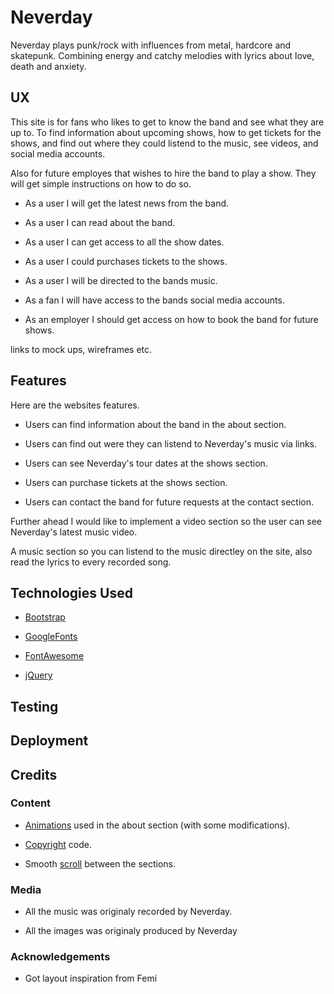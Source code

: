 # Neverday

Neverday plays punk/rock with influences from metal, hardcore and skatepunk. Combining energy and catchy melodies with lyrics about love, death and anxiety.

## UX

This site is for fans who likes to get to know the band and see what they are up to. To find information about upcoming shows, how to get tickets for the shows, and find out where they could listend to the music, see videos, and social media accounts.
 
Also for future employes that wishes to hire the band to play a show. They will get simple instructions on how to do so.

* As a user I will get the latest news from the band.

* As a user I can read about the band.

* As a user I can get access to all the show dates.

* As a user I could purchases tickets to the shows.

* As a user I will be directed to the bands music.

* As a fan I will have access to the bands social media accounts.

* As an employer I should get access on how to book the band for future shows. 

links to mock ups, wireframes etc.


## Features

Here are the websites features.

* Users can find information about the band in the about section. 

* Users can find out were they can listend to Neverday's music via links.

* Users can see Neverday's tour dates at the shows section.

* Users can purchase tickets at the shows section.

* Users can contact the band for future requests at the contact section.

Further ahead I would like to implement a video section so the user can see Neverday's latest music video. 

A music section so you can listend to the music directley on the site, also read the lyrics to every recorded song. 

## Technologies Used

* [Bootstrap](https://getbootstrap.com/) 

* [GoogleFonts](https://fonts.google.com/)

* [FontAwesome](https://fontawesome.com/)

* [jQuery](https://jquery.com/)



## Testing

## Deployment

## Credits

### Content

* [Animations](
https://thoughtbot.com/blog/css-animation-for-beginners) used in the about section (with some modifications).

* [Copyright](https://www.toptal.com/designers/htmlarrows/symbols/copyright-sign/) code.

* Smooth [scroll](https://www.codegrepper.com/code-examples/html/css+smooth+scroll+between+sections) between the sections.

### Media

* All the music was originaly recorded by Neverday.

* All the images was originaly produced by Neverday

### Acknowledgements 

* Got layout inspiration from Femi

